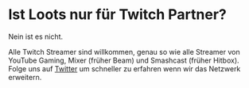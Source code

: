 # Ist Loots nur für Twitch Partner?

Nein ist es nicht.

Alle Twitch Streamer sind willkommen, genau so wie alle Streamer von YouTube Gaming, Mixer (früher Beam) und
Smashcast (früher Hitbox). Folge uns auf [Twitter](https://twitter.com/loots) um schneller zu erfahren wenn wir
das Netzwerk erweitern.

